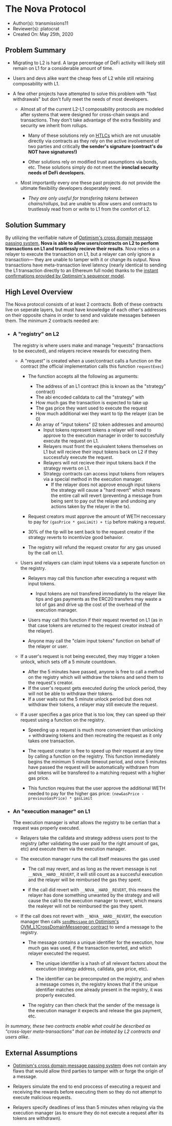 # The Nova Protocol

- Author(s): transmissions11
- Reviewer(s): platocrat
- Created On: May 25th, 2020

## Problem Summary

- Migrating to L2 is hard. A large percentage of DeFi activity will likely still remain on L1 for a considerable amount of time.
- Users and devs alike want the cheap fees of L2 while still retaining composability with L1.

- A few other projects have attempted to solve this problem with "fast withdrawals" but don't fully meet the needs of most developers.

  - Almost all of the current L2-L1 composability protocols are modeled after systems that were designed for cross-chain swaps and transactions. They don't take advantage of the extra flexibliity and security we inherit from rollups.

    - Many of these solutions rely on [HTLCs](https://www.youtube.com/watch?v=qUAyW4pdooA) which are not unusable directly via contracts as they rely on the active involvement of two parties and critically **the sender's signature (contract's do NOT have signatures!)**

    - Other solutions rely on modified trust assumptions via bonds, etc. These solutions simply do not meet the **ironclad security needs of DeFi developers.**

  - Most importantly every one these past projects do not provide the ultimate flexibility developers desperately need.
    - _They are only useful for transfering tokens between chains/rollups_, but are unable to allow users and contracts to trustlessly read from or write to L1 from the comfort of L2.

## Solution Summary

By utilizing the verifiable nature of [Optimism's cross domain message passing system](https://community.optimism.io/docs/developers/bridging.html#understanding-contract-calls), **Nova is able to allow users/contracts on L2 to perform transactions on L1 and trustlessly recieve their results**. Nova relies on a relayer to execute the transaction on L1, but a relayer can only ignore a transaction— they are unable to tamper with it or change its output. Nova transactions have meta-transaction level latency (nearly identical to sending the L1 transaction directly to an Ethereum full node) thanks to the [instant confirmations provided by Optimsim's sequencer model](https://research.paradigm.xyz/rollups).

## High Level Overview

The Nova protocol consists of at least 2 contracts. Both of these contracts live on seperate layers, but must have knowledge of each other's addresses on their opposite chains in order to send and validate messages between them. The minimum 2 contracts needed are:

- ### A "registry" **on L2**

  The registry is where users make and manage "requests" (transactions to be executed), and relayers recieve rewards for executing them.

  - A "request" is created when a user/contract calls a function on the contract (the official implementation calls this function `requestExec`)

    - The function accepts all the following as arguments:

      - The address of an L1 contract (this is known as the "strategy" contract)
      - The abi encoded calldata to call the "strategy" with
      - How much gas the transaction is expected to take up
      - The gas price they want used to execute the request
      - How much additional wei they want to tip the relayer (can be 0)
      - An array of "input tokens" (l2 token addresses and amounts)
        - Input tokens represent tokens a relayer will need to approve to the execution manager in order to succesfully execute the request on L1.
        - Relayers must front the equivalent tokens themselves on L1 but will recieve their input tokens back on L2 if they successfuly execute the request.
        - Relayers will not recieve their input tokens back if the strategy reverts on L1.
        - Strategy contracts can access input tokens from relayers via a special method in the execution manager.
          - If the relayer does not approve enough input tokens the strategy will cause a "hard revert" which means the entire call will revert (preventing a message from being sent to pay out the relayer and undoing any actions taken by the relayer in the tx).

    - Request creators must approve the amount of WETH neccessary to pay for `(gasPrice * gasLimit) + tip` before making a request.
    - 30% of the tip will be sent back to the request creator if the strategy reverts to incentivize good behavior.
    - The registry will refund the request creator for any gas unused by the call on L1.

  - Users and relayers can claim input tokens via a seperate function on the registry.

    - Relayers may call this function after executing a request with input tokens.

      - Input tokens are not transfered immediately to the relayer like tips and gas payments as the ERC20 transfers may waste a lot of gas and drive up the cost of the overhead of the execution manager.

    - Users may call this function if their request reverted on L1 (as in that case tokens are returned to the request creator instead of the relayer).

    - Anyone may call the "claim input tokens" function on behalf of the relayer or user.

  - If a user's request is not being executed, they may trigger a token unlock, which sets off a 5 minute countdown.

    - After the 5 minutes have passed, anyone is free to call a method on the registry which will withdraw the tokens and send them to the request's creator.
    - If the user's request gets executed during the unlock period, they will not be able to withdraw their tokens.
    - If a user waits out the 5 minute unlock period but does not withdraw their tokens, a relayer may still execute the request.

  - If a user specifies a gas price that is too low, they can speed up their request using a function on the registry.

    - Speeding up a request is much more convenient than unlocking + withdrawing tokens and then recreating the request as it only takes one transaction.

    - The request creator is free to speed up their request at any time by calling a function on the registry. This function immediately begins the minimum 5 minute timeout period, and once 5 minutes have passed the request will be automatically withdrawn from and tokens will be transfered to a matching request with a higher gas price.

    - This function requires that the user approve the additional WETH needed to pay for the higher gas price: `(newGasPrice - previousGasPrice) * gasLimit`

- ### An "execution manager" **on L1**

  The execution manager is what allows the registry to be certian that a request was properly executed.

  - Relayers take the calldata and strategy address users post to the registry (after validating the user paid for the right amount of gas, etc) and execute them via the execution manager.

  - The execution manager runs the call itself measures the gas used

    - The call may revert, and as long as the revert message is not `__NOVA__HARD__REVERT`, it will still count as a succesful execution and the relayer will be reimbursed the gas they spent.

    - if the call did revert with `__NOVA__HARD__REVERT`, this means the relayer has done something unwanted by the strategy and will cause the call to the execution manager to revert, which means the realeyer will not be reimbursed the gas they spent.

  - If the call does not revert with `__NOVA__HARD__REVERT`, the execution manager then calls [`sendMessage` on Optimism's OVM_L1CrossDomainMessenger contract](https://community.optimism.io/docs/developers/bridging.html#understanding-contract-calls) to send a message to the registry.

    - The message contains a unique identifier for the execution, how much gas was used, if the transaction reverted, and which relayer executed the request.

      - The unique identifier is a hash of all relevant factors about the execution (strategy address, calldata, gas price, etc).

      - The identifier can be precomputed on the registry, and when a message comes in, the registry knows that if the unique identifier matches one already present in the registry, it was properly executed.

    - The registry can then check that the sender of the message is the execution manager it expects and release the gas payment, etc.

_In summary, these two contracts enable what could be described as "cross-layer meta-transactions" that can be intiated by L2 contracts and users alike._

## External Assumptions

- [Optimism's cross domain message passing system](https://community.optimism.io/docs/developers/bridging.html#understanding-contract-calls) does not contain any flaws that would allow third parties to tamper with or forge the origin of a message.

- Relayers simulate the end to end proccess of executing a request and receiving the rewards before executing them so they do not attempt to execute malicious requests.

- Relayers specify deadlines of less than 5 minutes when relaying via the execution manager (as to ensure they do not execute a request after its tokens are withdrawn).
